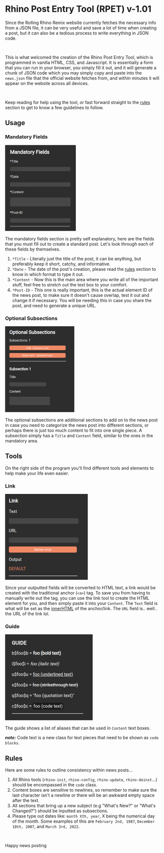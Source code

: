# Rhino Post Entry Tool (RPET) v-1.01

Since the Rolling Rhino Remix website currently fetches the necessary info from a JSON file, it can be very useful and save a lot of time when creating a post, but it can also be a tedious process to write everything in JSON code.

<br>

This is what welcomed the creation of the Rhino Post Entry Tool, which is programmed in vanilla HTML, CSS, and Javascript.
It is essentially a form that you can run in your browser, you simply fill it out, and it will generate a chunk of JSON code which you may simply copy and paste into the `news.json` file that the official website fetches from, and within minutes it will appear on the website across all devices.

<br>

Keep reading for help using the tool, or fast forward straight to the [rules](#rules) section to get to know a few guidelines to follow.

## Usage

### Mandatory Fields

<img src="./docs-images/mandatory.png" height=280>

<br>

The mandatory fields section is pretty self explanatory, here are the fields that you must fill out to create a standard post.
Let's look through each of these fields by themselves.

1. `*Title` - Literally just the title of the post, it can be anything, but preferably keep it short, catchy, and informative.
2. `*Date` - The date of the post's creation, please read the [rules](#rules) section to know in which format to type it out.
3. `*Content` - Now this is the main area where you write all of the important stuff, feel free to stretch out the text box to your comfort.
4. `*Post-ID` - This one is really important, this is the actual element ID of the news post, to make sure it doesn't cause overlap, test it out and change it if necessary. You will be needing this in case you share the post, and need to generate a unique URL.

### Optional Subsections

<img src="./docs-images/optional.png" height=280>

<br>

The optional subsections are additional sections to add on to the news post in case you need to categorize the news post into different sections, or perhaps there is just too much content to fit into one single piece.
A subsection simply has a `Title` and `Content` field, similar to the ones in the mandatory area.

## Tools

On the right side of the program you'll find different tools and elements to help make your life even easier.

### Link

<img src="./docs-images/link.png" height=280>

<br>

Since your outputted fields will be converted to HTML text, a link would be created with the traditional anchor (`<a>`) tag.
To save you from having to manually write out the tag, you can use the link tool to create the HTML element for you, and then simply paste it into your `Content`.
The `Text` field is what will be set as the [innerHTML](https://developer.mozilla.org/en-US/docs/Web/API/Element/innerHTML) of the anchor/link.
The `URL` field is.. well.. the URL of the link lol.

### Guide

<img src="./docs-images/guide.png" height=280>

<br>

The guide shows a list of aliases that can be used in `Content` text boxes.

***note:*** Code text is a new class for text pieces that need to be shown as `code blocks`.

## Rules

Here are some rules to outline consistency within news posts...

1. All Rhino tools (`rhino-init`, `rhino-config`, `rhino-update`, `rhino-deinst`...) should be encompassed in the `code` class.
2. Content boxes are sensitive to newlines, so remember to make sure the last character isn't a newline or there will be an awkward empty space after the text.
3. All sections that bring up a new subject (e.g "What's New?" or "What's Changed?") should be inputted as subsections.
4. Please type out dates like: `month Xth, year`, X being the numerical day of the month. Some examples of this are `February 2nd, 1987`, `December 10th, 2007`, and `March 3rd, 2022`.

<br>

Happy news posting

